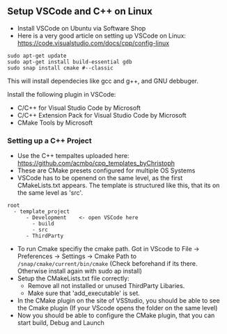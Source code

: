 ## Setup VSCode and C++ on Linux

- Install VSCode on Ubuntu via Software Shop
- Here is a very good article on setting up VSCode on Linux: https://code.visualstudio.com/docs/cpp/config-linux


```
sudo apt-get update
sudo apt-get install build-essential gdb
sudo snap install cmake #--classic
```

This will install dependecies like gcc and g++, and GNU debbuger.

Install the following plugin in VSCode:
- C/C++ for Visual Studio Code by Microsoft
- C/C++ Extension Pack for Visual Studio Code by Microsoft
- CMake Tools by Microsoft

### Setting up a C++ Project

- Use the C++ tempaltes uploaded here: https://github.com/acmbo/cpp_templates_byChristoph
- These are CMake presets configured for multiple OS Systems
- VSCode has to be openend on the same level, as the first CMakeLists.txt appears. The template is structured like this, that its on the same level as 'src'.

```
root
  - template_project
      - Development    <- open VSCode here
        - build
        - src
      - ThirdParty
```

- To run Cmake specifiy the cmake path. Got in VScode to File -> Preferences -> Settings -> Cmake Path to `/snap/cmake/current/bin/cmake` (Check beforehand if its there. Otherwise install again with sudo ap install)
- Setup the CMakeLists.txt file correctly:
  - Remove all not installed or unused ThirdParty Libaries.
  - Make sure that 'add_executable' is set.
- In the CMake plugin on the site of VSStudio, you should be able to see the Cmake plugin (If your VScode opens the folder on the same level)
- Now you should be able to configure the CMake plugin, that you can start build, Debug and Launch 
